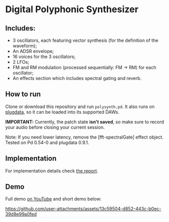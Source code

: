 # Digital Polyphonic Synthesizer

## Includes:
- 3 oscillators, each featuring vector synthesis (for the definition of the waveform);
- An ADSR envelope;
- 16 voices for the 3 oscillators;
- 2 LFOs;
- FM and RM modulation (processed sequentially: FM → RM) for each oscillator;
- An effects section which includes spectral gating and reverb.

## How to run
Clone or download this repository and run `polysynth.pd`. It also runs on [plugdata](https://plugdata.org/), so it can be loaded into its supported DAWs.

**IMPORTANT:** Currently, the patch state **isn't saved**, so make sure to record your audio before closing your current session.

Note: If you need lower latency, remove the [fft-spectralGate] effect object. Tested on Pd 0.54-0 and plugdata 0.9.1.

## Implementation
For implementation details check [the report](Assignment%202%20-%20Report.pdf).

## Demo
Full demo [on YouTube](https://www.youtube.com/watch?v=eSdJ8ZwYfUs) and short demo below:

https://github.com/user-attachments/assets/13c59504-d852-443c-b0ec-39d8e99a0fed


